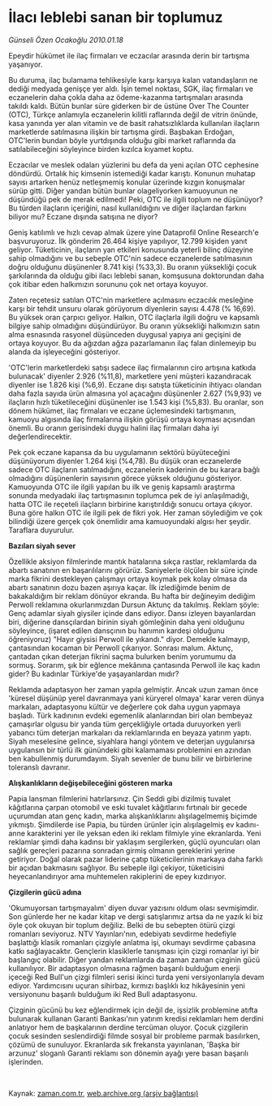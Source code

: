 # İlacı leblebi sanan bir toplumuz

*Günseli Özen Ocakoğlu 2010.01.18*

<tr><td class="metin" colspan="2" style="padding-top: 20px; padding-left: 5px; ">Epeydir hükümet ile ilaç firmaları ve eczacılar arasında derin bir tartışma yaşanıyor.</td></tr><tr><td class="metin" colspan="2" style="padding-top: 20px; padding-left: 5px; "><p>Bu duruma, ilaç bulamama tehlikesiyle karşı karşıya kalan vatandaşların ne dediği medyada genişçe yer aldı. İşin temel noktası, SGK, ilaç firmaları ve eczanelerin daha çokla daha az ödeme-kazanma tartışmaları arasında takıldı kaldı. Bütün bunlar süre giderken bir de üstüne Over The Counter (OTC), Türkçe anlamıyla eczanelerin kilitli raflarında değil de vitrin önünde, kasa yanında yer alan vitamin ve de basit rahatsızlıklarda kullanılan ilaçların marketlerde satılmasına ilişkin bir tartışma girdi. Başbakan Erdoğan, OTC'lerin bundan böyle yurtdışında olduğu gibi market raflarında da satılabileceğini söyleyince birden kızılca kıyamet koptu. 
<p> Eczacılar ve meslek odaları yüzlerini bu defa da yeni açılan OTC cephesine döndürdü. Ortalık hiç kimsenin istemediği kadar karıştı. Konunun muhatap sayısı artarken henüz netleşmemiş konular üzerinde kızgın konuşmalar sürüp gitti. Diğer yandan bütün bunlar olageliyorken kamuoyunun ne düşündüğü pek de merak edilmedi! Peki, OTC ile ilgili toplum ne düşünüyor? Bu türden ilaçların içeriğini, nasıl kullanıldığını ve diğer ilaçlardan farkını biliyor mu? Eczane dışında satışına ne diyor?
<p> Geniş katılımlı ve hızlı cevap almak üzere yine Dataprofil Online Research'e başvuruyoruz. İlk gönderim 26.464 kişiye yapılıyor, 12.799 kişiden yanıt geliyor. Tüketicinin, ilaçların yan etkileri konusunda yeterli bilinç düzeyine sahip olmadığını ve bu sebeple OTC'nin sadece eczanelerde satılmasının doğru olduğunu düşünenler 8.741 kişi (%33,3). Bu oranın yüksekliği çocuk şarkılarında da olduğu gibi ilacı leblebi sanan, komşusuna doktorundan daha çok itibar eden halkımızın sorununu çok net ortaya koyuyor.
<p>Zaten reçetesiz satılan OTC'nin marketlere açılmasını eczacılık mesleğine karşı bir tehdit unsuru olarak görüyorum diyenlerin sayısı 4.478 (% 16,69). Bu yüksek oran çarpıcı geliyor. Halkın, OTC ilaçlarla ilgili doğru ve kapsamlı bilgiye sahip olmadığını düşündürüyor. Bu oranın yüksekliği halkımızın satın alma esnasında rasyonel düşünceden duygusal yapıya ani geçişini de ortaya koyuyor. Bu da ağızdan ağza pazarlamanın ilaç falan dinlemeyip bu alanda da işleyeceğini gösteriyor.
<p>'OTC'lerin marketlerdeki satışı sadece ilaç firmalarının ciro artışına katkıda bulunacak' diyenler 2.926 (%11,8), marketlere yeni müşteri kazandıracak diyenler ise 1.826 kişi (%6,9). Eczane dışı satışta tüketicinin ihtiyacı olandan daha fazla sayıda ürün almasına yol açacağını düşünenler 2.627 (%9,93) ve ilaçların hızlı tüketileceğini düşünenler ise 1.543 kişi (%5,83). Bu oranlar, son dönem hükümet, ilaç firmaları ve eczane üçlemesindeki tartışmanın, kamuoyu algısında ilaç firmalarına ilişkin görüşü ortaya koyması açısından önemli. Bu oranın gerisindeki duygu halini ilaç firmaları daha iyi değerlendirecektir.
<p>Pek çok eczane kapansa da bu uygulamanın sektörü büyüteceğini düşünüyorum diyenler 1.264 kişi (%4,78). Bu düşük oran eczanelerde sadece OTC ilaçların satılmadığını, eczanelerin kaderinin de bu karara bağlı olmadığını düşünenlerin sayısının görece yüksek olduğunu gösteriyor. Kamuoyunda OTC ile ilgili yapılan bu ilk ve geniş kapsamlı araştırma sonunda medyadaki ilaç tartışmasının toplumca pek de iyi anlaşılmadığı, hatta OTC ile reçeteli ilaçların birbirine karıştırıldığı sonucu ortaya çıkıyor. Buna göre halkın OTC ile ilgili pek de fikri yok. Her zaman söylediğim ve çok bilindiği üzere gerçek çok önemlidir ama kamuoyundaki algısı her şeydir. Taraflara duyurulur. 
<p><b>Bazıları siyah sever</b>
<p>Özellikle aksiyon filmlerinde mantık hatalarına sıkça rastlar, reklamlarda da abartı sanatının en başarılılarını görürüz. Saniyelerle ölçülen bir süre içinde marka fikrini destekleyen çalışmayı ortaya koymak pek kolay olmasa da abartı sanatının dozu bazen aşırıya kaçar. İlk izlediğimde benim de bakakaldığım bir reklam dönüyor ekranda. Bu hafta bir değineyim dediğim Perwoll reklamına okurlarımızdan Dursun Aktunç da takılmış. Reklam şöyle: Genç adamlar siyah giysiler içinde dans ediyor. Dansı izleyen bayanlardan biri, diğerine dansçılardan birinin siyah gömleğinin daha yeni olduğunu söyleyince, (işaret edilen dansçının bu hanımın kardeşi olduğunu öğreniyoruz) "Hayır giysisi Perwoll ile yıkandı." diyor. Demekle kalmayıp, çantasından kocaman bir Perwoll çıkarıyor. Sonrası malum. Aktunç, çantadan çıkan deterjan fikrini saçma bulurken benim yorumumu da sormuş. Sorarım, şık bir eğlence mekânına çantasında Perwoll ile kaç kadın gider? Bu kadınlar Türkiye'de yaşayanlardan mıdır?
<p> Reklamda adaptasyon her zaman yapıla gelmiştir. Ancak uzun zaman önce 'küresel düşünüp yerel davranmaya yani küryerel olmaya' karar veren dünya markaları, adaptasyonu kültür ve değerlere çok daha uygun yapmaya başladı. Türk kadınının evdeki egemenlik alanlarından biri olan bembeyaz çamaşırlar olgusu bir yanda tüm gerçekliğiyle ortada duruyorken yerli yabancı tüm deterjan markaları da reklamlarında en beyaza yatırım yaptı. Siyah meselesine gelince, siyahlara hangi yöntem ve deterjan uygulanırsa uygulansın bir türlü ilk günündeki gibi kalamaması problemini en azından ben kabullenmiş durumdayım. Siyah sevenler de bunu bilir ve birbirlerine toleranslı davranır.
<p><b>Alışkanlıkların değişebileceğini gösteren marka</b>
<p>Papia lansman filmlerini hatırlarsınız. Çin Seddi gibi dizilmiş tuvalet kâğıtlarına çarpan otomobil ve eski tuvalet kâğıtlarını fırtınalı bir gecede uçurumdan atan genç kadın, marka alışkanlıklarını alışılagelmemiş biçimde yıkmıştı. Şimdilerde ise Papia, bu türden ürünler için alışılagelmiş ev kadını-anne karakterini yer ile yeksan eden iki reklam filmiyle yine ekranlarda. Yeni reklamlar şimdi daha kadınsı bir yaklaşım sergilerken, güçlü oyuncuları olan sağlık gereçleri pazarına sonradan girmiş olmanın gereklerini yerine getiriyor. Doğal olarak pazar liderine çatıp tüketicilerinin markaya daha farklı bir açıdan bakmasını sağlıyor. Bu sebeple ilgi çekiyor, tüketicisini heyecanlandırıyor ama muhtemelen rakiplerini de epey kızdırıyor.
<p><b>Çizgilerin gücü adına</b>
<p>'Okumuyorsan tartışmayalım' diyen duvar yazısını oldum olası sevmişimdir. Son günlerde her ne kadar kitap ve dergi satışlarımız artsa da ne yazık ki biz öyle çok okuyan bir toplum değiliz. Belki de bu sebepten ötürü çizgi romanları seviyoruz. NTV Yayınları'nın, edebiyatı sevdirme hedefiyle başlattığı klasik romanları çizgiyle anlatma işi, okumayı sevdirme çabasına katkı sağlayacaktır. Gençlerin klasiklerle tanışması için çizgi romanlar iyi bir başlangıç olabilir. Diğer yandan reklamlarda da zaman zaman çizginin gücü kullanılıyor. Bir adaptasyon olmasına rağmen başarılı bulduğum enerji içeceği Red Bull'un çizgi filmleri serisi ikinci turda yeni versiyonlarıyla devam ediyor. Yardımcısını uçuran sihirbaz, kırmızı başlıklı kız hikâyesinin yeni versiyonunu başarılı bulduğum iki Red Bull adaptasyonu.
<p> Çizginin gücünü bu kez eğlendirmek için değil de, işsizlik problemine atıfta bulunarak kullanan Garanti Bankası'nın yatırım kredisi reklamları hem derdini anlatıyor hem de başkalarının derdine tercüman oluyor. Çocuk çizgilerin çocuk sesinden seslendirdiği filmde sosyal bir probleme parmak basılırken, çözümü de sunuluyor. Ekranlarda sık frekansta yayınlanan, 'Başka bir arzunuz' sloganlı Garanti reklamı son dönemin ayağı yere basan başarılı işlerinden.
<p><br/></p></p></p></p></p></p></p></p></p></p></p></p></p></p></p></td></tr>

Kaynak: [zaman.com.tr](http://zaman.com.tr/yazar.do?yazino=941583), [web.archive.org (arşiv bağlantısı)](http://web.archive.org/web/20100328075145/http://www.zaman.com.tr:80/yazar.do?yazino=941583)
